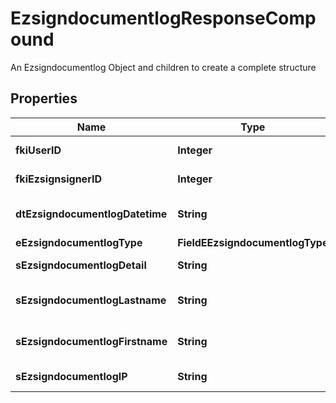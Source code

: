 

# EzsigndocumentlogResponseCompound

An Ezsigndocumentlog Object and children to create a complete structure

## Properties

| Name | Type | Description | Notes |
|------------ | ------------- | ------------- | -------------|
|**fkiUserID** | **Integer** | The unique ID of the User |  [optional] |
|**fkiEzsignsignerID** | **Integer** | The unique ID of the Ezsignsigner |  [optional] |
|**dtEzsigndocumentlogDatetime** | **String** | The date and time at which the event was logged |  |
|**eEzsigndocumentlogType** | **FieldEEzsigndocumentlogType** |  |  |
|**sEzsigndocumentlogDetail** | **String** | The detail of the Ezsigndocumentlog |  |
|**sEzsigndocumentlogLastname** | **String** | The last name of the User or Ezsignsigner |  |
|**sEzsigndocumentlogFirstname** | **String** | The first name of the User or Ezsignsigner |  |
|**sEzsigndocumentlogIP** | **String** | Represent an IP address. |  |



